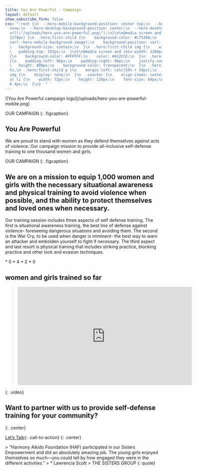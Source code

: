 ```yaml
---
title: You Are Powerful - Campaign
layout: default
show_subscribe_form: false
css: ":root {\n  --hero-mobile-background-position: center top;\n  --hero-mobile-background-image:
  none;\n  --hero-desktop-background-position: center;\n  --hero-desktop-background-image:
  url(\"/uploads/hero-you-are-powerful.png\");\n}\n\n@media screen and (max-width:
  1279px) {\n  .hero:first-child {\n    background-color: #C75300;\n    background-image:
  var(--hero-mobile-background-image);\n    background-position: var(--hero-mobile-background-position);\n
  \   background-size: contain;\n  }\n  .hero:first-child img {\n    width: 100%;\n
  \   padding-top: 152px;\n  }\n}\n@media screen and (min-width: 1280px) {\n  #main-navigation>section>ul>li:last-child>a
  {\n    background-color: #FFFFFF;\n    color: #412CCE;\n  }\n  .hero:first-child
  {\n    padding-left: 96px;\n    padding-right: 96px;\n    justify-content: center;\n
  \   height: 800px;\n    background-color: transparent;\n  }\n  .hero:first-child
  h1,\n  .hero:first-child p {\n    margin-left: calc(50% + 20px);\n  }\n  .hero:first-child
  img {\n    display: none;\n  }\n  .counter {\n    align-items: center;\n  }\n  .counter
  ul li {\n    width: 72px;\n    height: 120px;\n    font-size: 64px;\n    margin:
  0 4px;\n  }\n}  "
---
```


<section class="hero you-are-powerful">
![You Are Powerful campaign logo](/uploads/hero-you-are-powerful-mobile.png)

OUR CAMPAIGN
{: .figcaption}

# You Are Powerful

We are proud to stand with women as they defend themselves against acts of violence.  Our campaign mission to provide all-inclusive self-defense training to one thousand women and girls. 
</section>

OUR CAMPAIGN
{: .figcaption}

## We are on a mission to equip 1,000 women and girls with the necessary situational awareness and physical training to avoid violence when possible, and the ability to protect themselves and loved ones when necessary. 

Our training session includes three aspects of self defense training. The first is situational awareness training, the best line of defense against violence- foreseeing dangerous situations and avoiding them. The second is the War Cry, to be used when danger is imminent- the best way to warn an attacker and embolden yourself to fight if necessary. The third aspect and last resort is physical training that includes striking practice, blocking practice and other lock and evasion techniques. 

<section class="counter">
* 0
* 4
* 2
* 0

## women and girls trained so far
</section>

> <iframe width="560" height="315" src="https://www.youtube-nocookie.com/embed/9EdwEYLN_XU?controls=0" frameborder="0" allowfullscreen></iframe>
{: .video}

## Want to partner with us to provide self-defense training for your community?
{: .center}

[Let’s Talk](/contact){: .call-to-action}
{: .center}

<section class="hero social-proof no-padding">
> “Harmony Aikido Foundation (HAF) participated in our Sisters Empowerment and did an absolutely amazing job. The young girls enjoyed themselves so much—you could tell by how engaged they were in the different activities.”
> * Lawrencia Scott
    > THE SISTERS GROUP
{: quote}
</section>
<section class="hero image-only" style="background-image: url('/uploads/hero-you-are-powerful-footer.png')">
</section>